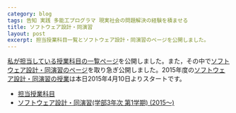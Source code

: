 ```yaml
---
category: blog
tags: 告知 実践 多能工プログラマ 現実社会の問題解決の経験を積ませる
title: ソフトウェア設計・同演習
layout: post
excerpt: 担当授業科目一覧とソフトウェア設計・同演習のページを公開しました。
---
```

[私が担当している授業科目の一覧ページ](/courses/)を公開しました。また，その中で[ソフトウェア設計・同演習のページ](/courses/SoftwareDesign.html)を取り急ぎ公開しました。2015年度の[ソフトウェア設計・同演習の授業](/courses/SoftwareDesign.html)は本日2015年4月10日よりスタートです。

* [担当授業科目](/courses/)
* [ソフトウェア設計・同演習(学部3年次 第1学期) (2015〜)](/courses/SoftwareDesign.html)

